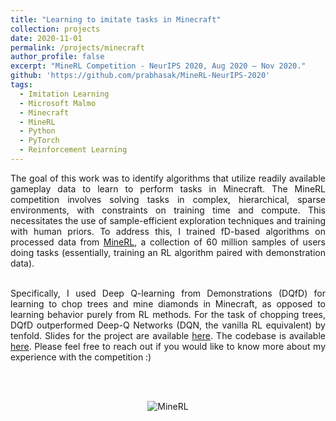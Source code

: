 ```yaml
---
title: "Learning to imitate tasks in Minecraft"
collection: projects
date: 2020-11-01
permalink: /projects/minecraft
author_profile: false
excerpt: "MineRL Competition - NeurIPS 2020, Aug 2020 – Nov 2020."
github: 'https://github.com/prabhasak/MineRL-NeurIPS-2020'
tags:
  - Imitation Learning
  - Microsoft Malmo  
  - Minecraft
  - MineRL
  - Python
  - PyTorch
  - Reinforcement Learning
---
```


<!-- Description
====== -->

<div style="text-align: justify">

The goal of this work was to identify algorithms that utilize readily available gameplay data to learn to perform tasks in Minecraft. The MineRL competition involves solving tasks in complex, hierarchical, sparse environments, with constraints on training time and compute. This necessitates the use of sample-efficient exploration techniques and training with human priors. To address this, I trained fD-based algorithms on processed data from <a href="https://minerl.io/docs/">MineRL</a>, a collection of 60 million samples of users doing tasks (essentially, training an RL algorithm paired with demonstration data). <br><br>

Specifically, I used Deep Q-learning from Demonstrations (DQfD) for learning to chop trees and mine diamonds in Minecraft, as opposed to learning behavior purely from RL methods. For the task of chopping trees, DQfD outperformed Deep-Q Networks (DQN, the vanilla RL equivalent) by tenfold. Slides for the project are available <a href="https://prabhasak.github.io/files/P3-Masters_Thesis_Prabhasa_Kalkur_Slides_pdf_friendly_2.pdf">here</a>. The codebase is available <a href="https://github.com/prabhasak/MineRL-NeurIPS-2020">here</a>. Please feel free to reach out if you would like to know more about my experience with the competition :)

</div>

<br><br>

<p align="center">
<img src="https://prabhasak.github.io/files/P3-minerl.gif" alt="MineRL" />
</p>